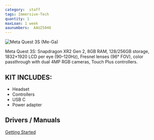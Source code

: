 ```yaml
---
category:  staff
tags: Immersive-Tech
quantity: 1
maxLoan: 1 week
aaunumbers:  AAU25046
---
```

![Meta Quest 3S (Me-Ga)](https://www.uploadvr.com/content/images/size/w1200/2024/09/Quest-3S-UploadVR-hero.png)

Meta Quest 3S: Snapdragon XR2 Gen 2, 8GB RAM, 128/256GB storage, 1832×1920 LCD per eye (90–120Hz), Fresnel lenses (96° FOV), color passthrough with dual 4MP RGB cameras, Touch Plus controllers.
## KIT INCLUDES:
-  Headset  
-  Controllers  
-  USB C  
-  Power adapter

## Drivers / Manuals
[Getting Started](https://www.meta.com/en-gb/help/quest/1274013607104018/)



